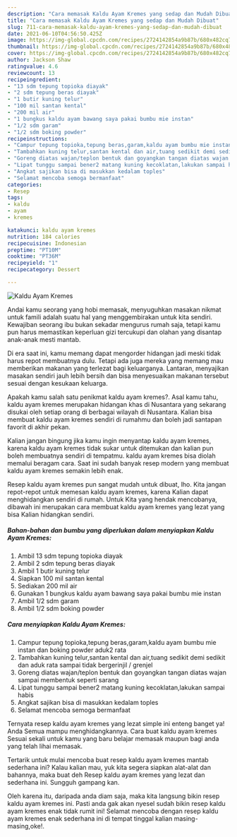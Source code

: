 ```yaml
---
description: "Cara memasak Kaldu Ayam Kremes yang sedap dan Mudah Dibuat"
title: "Cara memasak Kaldu Ayam Kremes yang sedap dan Mudah Dibuat"
slug: 711-cara-memasak-kaldu-ayam-kremes-yang-sedap-dan-mudah-dibuat
date: 2021-06-10T04:56:50.425Z
image: https://img-global.cpcdn.com/recipes/2724142854a9b87b/680x482cq70/kaldu-ayam-kremes-foto-resep-utama.jpg
thumbnail: https://img-global.cpcdn.com/recipes/2724142854a9b87b/680x482cq70/kaldu-ayam-kremes-foto-resep-utama.jpg
cover: https://img-global.cpcdn.com/recipes/2724142854a9b87b/680x482cq70/kaldu-ayam-kremes-foto-resep-utama.jpg
author: Jackson Shaw
ratingvalue: 4.6
reviewcount: 13
recipeingredient:
- "13 sdm tepung topioka diayak"
- "2 sdm tepung beras diayak"
- "1 butir kuning telur"
- "100 mil santan kental"
- "200 mil air"
- "1 bungkus kaldu ayam bawang saya pakai bumbu mie instan"
- "1/2 sdm garam"
- "1/2 sdm boking powder"
recipeinstructions:
- "Campur tepung topioka,tepung beras,garam,kaldu ayam bumbu mie instan dan boking powder aduk2 rata"
- "Tambahkan kuning telur,santan kental dan air,tuang sedikit demi sedikit dan aduk rata sampai tidak bergerinjil / grenjel"
- "Goreng diatas wajan/teplon bentuk dan goyangkan tangan diatas wajan sampai membentuk seperti sarang"
- "Lipat tunggu sampai bener2 matang kuning kecoklatan,lakukan sampai habis"
- "Angkat sajikan bisa di masukkan kedalam toples"
- "Selamat mencoba semoga bermanfaat"
categories:
- Resep
tags:
- kaldu
- ayam
- kremes

katakunci: kaldu ayam kremes 
nutrition: 184 calories
recipecuisine: Indonesian
preptime: "PT10M"
cooktime: "PT36M"
recipeyield: "1"
recipecategory: Dessert

---
```



![Kaldu Ayam Kremes](https://img-global.cpcdn.com/recipes/2724142854a9b87b/680x482cq70/kaldu-ayam-kremes-foto-resep-utama.jpg)

Andai kamu seorang yang hobi memasak, menyuguhkan masakan nikmat untuk famili adalah suatu hal yang menggembirakan untuk kita sendiri. Kewajiban seorang ibu bukan sekadar mengurus rumah saja, tetapi kamu pun harus memastikan keperluan gizi tercukupi dan olahan yang disantap anak-anak mesti mantab.

Di era  saat ini, kamu memang dapat mengorder hidangan jadi meski tidak harus repot membuatnya dulu. Tetapi ada juga mereka yang memang mau memberikan makanan yang terlezat bagi keluarganya. Lantaran, menyajikan masakan sendiri jauh lebih bersih dan bisa menyesuaikan makanan tersebut sesuai dengan kesukaan keluarga. 



Apakah kamu salah satu penikmat kaldu ayam kremes?. Asal kamu tahu, kaldu ayam kremes merupakan hidangan khas di Nusantara yang sekarang disukai oleh setiap orang di berbagai wilayah di Nusantara. Kalian bisa membuat kaldu ayam kremes sendiri di rumahmu dan boleh jadi santapan favorit di akhir pekan.

Kalian jangan bingung jika kamu ingin menyantap kaldu ayam kremes, karena kaldu ayam kremes tidak sukar untuk ditemukan dan kalian pun boleh membuatnya sendiri di tempatmu. kaldu ayam kremes bisa diolah memalui beragam cara. Saat ini sudah banyak resep modern yang membuat kaldu ayam kremes semakin lebih enak.

Resep kaldu ayam kremes pun sangat mudah untuk dibuat, lho. Kita jangan repot-repot untuk memesan kaldu ayam kremes, karena Kalian dapat menghidangkan sendiri di rumah. Untuk Kita yang hendak mencobanya, dibawah ini merupakan cara membuat kaldu ayam kremes yang lezat yang bisa Kalian hidangkan sendiri.

<!--inarticleads1-->

##### Bahan-bahan dan bumbu yang diperlukan dalam menyiapkan Kaldu Ayam Kremes:

1. Ambil 13 sdm tepung topioka diayak
1. Ambil 2 sdm tepung beras diayak
1. Ambil 1 butir kuning telur
1. Siapkan 100 mil santan kental
1. Sediakan 200 mil air
1. Gunakan 1 bungkus kaldu ayam bawang saya pakai bumbu mie instan
1. Ambil 1/2 sdm garam
1. Ambil 1/2 sdm boking powder




<!--inarticleads2-->

##### Cara menyiapkan Kaldu Ayam Kremes:

1. Campur tepung topioka,tepung beras,garam,kaldu ayam bumbu mie instan dan boking powder aduk2 rata
1. Tambahkan kuning telur,santan kental dan air,tuang sedikit demi sedikit dan aduk rata sampai tidak bergerinjil / grenjel
1. Goreng diatas wajan/teplon bentuk dan goyangkan tangan diatas wajan sampai membentuk seperti sarang
1. Lipat tunggu sampai bener2 matang kuning kecoklatan,lakukan sampai habis
1. Angkat sajikan bisa di masukkan kedalam toples
1. Selamat mencoba semoga bermanfaat




Ternyata resep kaldu ayam kremes yang lezat simple ini enteng banget ya! Anda Semua mampu menghidangkannya. Cara buat kaldu ayam kremes Sesuai sekali untuk kamu yang baru belajar memasak maupun bagi anda yang telah lihai memasak.

Tertarik untuk mulai mencoba buat resep kaldu ayam kremes mantab sederhana ini? Kalau kalian mau, yuk kita segera siapkan alat-alat dan bahannya, maka buat deh Resep kaldu ayam kremes yang lezat dan sederhana ini. Sungguh gampang kan. 

Oleh karena itu, daripada anda diam saja, maka kita langsung bikin resep kaldu ayam kremes ini. Pasti anda gak akan nyesel sudah bikin resep kaldu ayam kremes enak tidak rumit ini! Selamat mencoba dengan resep kaldu ayam kremes enak sederhana ini di tempat tinggal kalian masing-masing,oke!.

